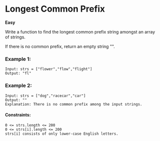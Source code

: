 # Longest Common Prefix

**Easy**


Write a function to find the longest common prefix string amongst an array of strings.

If there is no common prefix, return an empty string "".

 

### Example 1:
```
Input: strs = ["flower","flow","flight"]
Output: "fl"
```
### Example 2:
```
Input: strs = ["dog","racecar","car"]
Output: ""
Explanation: There is no common prefix among the input strings.
```


#### Constraints:
```
0 <= strs.length <= 200
0 <= strs[i].length <= 200
strs[i] consists of only lower-case English letters.
```